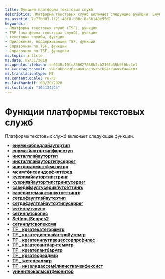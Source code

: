 ```yaml
---
title: Функции платформы текстовых служб
description: Платформа текстовых служб включает следующие функции. Енуменабледлайаутортипенумлайаутортипфорсетупинсталллайаутортипинсталллайаутортипусеррегинитлокалмсктфмонитормсимтфисвиндовфилтередкуерилайаутортипстрингкуерилайаутортипстрингусеррегсаведефаултусеринпутсеттингссавесистемакктинпутсеттингссетдефаултлайаутортипсетдефаултлайаутортипусеррегсетинпутскопес etInputScopesSetInputScopes2SetInputScopeXMLTF \_ CreateCategoryMgrTF \_ CreateDisplayAttributeMgrTF \_ CreateInputProcessorProfilesTF \_ CreateLangBarItemMgrTF \_ CreateLangBarMgrTF \_ CreateThreadMgrTF \_ GetThreadMgrTF \_ InvalidAssemblyListCacheIfExistUninitLocalMsCtfMonitor
ms.assetid: 7e7fbd03-1621-48f8-b30c-0a3b140e55d7
keywords:
- Платформа текстовых служб (TSF), функции
- TSF (платформа текстовых служб), функции
- текстовые службы, функции
- Приложения, поддерживающие TSF, функции
- Справочник по TSF, функции
- Справочник по TSF, функциям
ms.topic: article
ms.date: 05/31/2018
ms.openlocfilehash: ce9640c10fc836627088b2cb2195b35b6f6bc4e1
ms.sourcegitcommit: 592c9bbd22ba69802dc353bcb5eb30699f9e9403
ms.translationtype: MT
ms.contentlocale: ru-RU
ms.lasthandoff: 08/20/2020
ms.locfileid: "104134215"
---
```

# <a name="text-services-framework-functions"></a>Функции платформы текстовых служб

Платформа текстовых служб включает следующие функции.

-   [**енуменабледлайаутортип**](/windows/desktop/TSF/enumenabledlayoutortip)
-   [**енумлайаутортипфорсетуп**](/windows/desktop/TSF/enumlayoutortipforsetup)
-   [**инсталллайаутортип**](/windows/desktop/TSF/installlayoutortip)
-   [**инсталллайаутортипусеррег**](/windows/desktop/TSF/installlayoutortipuserreg)
-   [**инитлокалмсктфмонитор**](/windows/desktop/api/msctfmonitorapi/nf-msctfmonitorapi-initlocalmsctfmonitor)
-   [**мсимтфисвиндовфилтеред**](/windows/desktop/TSF/msimtfiswindowfiltered)
-   [**куерилайаутортипстринг**](/windows/desktop/TSF/querylayoutortipstring)
-   [**куерилайаутортипстрингусеррег**](/windows/desktop/TSF/querylayoutortipstringuserreg)
-   [**саведефаултусеринпутсеттингс**](/windows/desktop/TSF/savedefaultuserinputsettings)
-   [**савесистемакктинпутсеттингс**](/windows/desktop/TSF/savesystemacctinputsettings)
-   [**сетдефаултлайаутортип**](/windows/desktop/TSF/setdefaultlayoutortip)
-   [**сетдефаултлайаутортипусеррег**](/windows/desktop/TSF/setdefaultlayoutortipuserreg)
-   [**сетинпутскопе**](/windows/desktop/api/inputscope/nf-inputscope-setinputscope)
-   [**сетинпутскопес**](/windows/desktop/api/inputscope/nf-inputscope-setinputscopes)
-   [**SetInputScopes2**](/windows/desktop/api/inputscope/nf-inputscope-setinputscopes2)
-   [**сетинпутскопексмл**](/windows/desktop/api/inputscope/nf-inputscope-setinputscopexml)
-   [**TF \_ креатекатегоримгр**](/windows/desktop/api/Msctf/nf-msctf-tf_createcategorymgr)
-   [**TF \_ креатедисплайаттрибутемгр**](/windows/desktop/api/Msctf/nf-msctf-tf_createdisplayattributemgr)
-   [**TF \_ креатеинпутпроцессорпрофилес**](/windows/desktop/api/Msctf/nf-msctf-tf_createinputprocessorprofiles)
-   [**TF \_ креателангбаритеммгр**](/windows/desktop/api/Msctf/nf-msctf-tf_createlangbaritemmgr)
-   [**TF \_ креателангбармгр**](/windows/desktop/api/Msctf/nf-msctf-tf_createlangbarmgr)
-   [**TF \_ креатесреадмгр**](/windows/desktop/api/Msctf/nf-msctf-tf_createthreadmgr)
-   [**TF \_ жетсреадмгр**](/windows/desktop/api/Msctf/nf-msctf-tf_getthreadmgr)
-   [**TF \_ инвалидассемблилисткачеифексист**](/windows/desktop/TSF/tf-invalidassemblylistcacheifexist)
-   [**унинитлокалмсктфмонитор**](/windows/desktop/api/msctfmonitorapi/nf-msctfmonitorapi-uninitlocalmsctfmonitor)

 

 